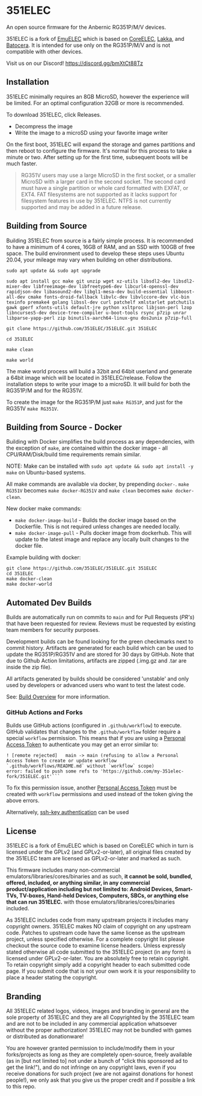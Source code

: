 # 351ELEC

An open source firmware for the Anbernic RG351P/M/V devices.

351ELEC is a fork of [EmuELEC](https://github.com/EmuELEC/EmuELEC) which is based on [CoreELEC](https://github.com/CoreELEC/CoreELEC), [Lakka](https://github.com/libretro/Lakka-LibreELEC), and [Batocera](https://github.com/batocera-linux/batocera.linux).  It is intended for use only on the RG351P/M/V and is not compatible with other devices.

Visit us on our Discord! https://discord.gg/bmXtCt88Tz


## Installation

351ELEC minimally requires an 8GB MicroSD, however the experience will be limited.  For an optimal configuration 32GB or more is recommended.

To download 351ELEC, click Releases.

* Decompress the image
* Write the image to a microSD using your favorite image writer

On the first boot, 351ELEC will expand the storage and games partitions and then reboot to configure the firmware.  It's normal for this process to take a minute or two.  After setting up for the first time, subsequent boots will be much faster.

> RG351V users may use a large MicroSD in the first socket, or a smaller MicroSD with a larger card in the second socket.  The second card must have a single partition or whole card formatted with EXFAT, or EXT4.  FAT filesystems are not supported as it lacks support for filesystem features in use by 351ELEC. NTFS is not currently supported and may be added in a future release.

## Building from Source
Building 351ELEC from source is a fairly simple process.  It is recommended to have a minimum of 4 cores, 16GB of RAM, and an SSD with 100GB of free space.  The build environment used to develop these steps uses Ubuntu 20.04, your mileage may vary when building on other distributions.

```
sudo apt update && sudo apt upgrade

sudo apt install gcc make git unzip wget xz-utils libsdl2-dev libsdl2-mixer-dev libfreeimage-dev libfreetype6-dev libcurl4-openssl-dev rapidjson-dev libasound2-dev libgl1-mesa-dev build-essential libboost-all-dev cmake fonts-droid-fallback libvlc-dev libvlccore-dev vlc-bin texinfo premake4 golang libssl-dev curl patchelf xmlstarlet patchutils gawk gperf xfonts-utils default-jre python xsltproc libjson-perl lzop libncurses5-dev device-tree-compiler u-boot-tools rsync p7zip unrar libparse-yapp-perl zip binutils-aarch64-linux-gnu dos2unix p7zip-full

git clone https://github.com/351ELEC/351ELEC.git 351ELEC  

cd 351ELEC

make clean

make world
```

The make world process will build a 32bit and 64bit userland and generate a 64bit image which will be located in 351ELEC/release.  Follow the installation steps to write your image to a microSD.
It will build for both the RG351P/M and for the RG351V.

To create the image for the RG351P/M just ``make RG351P``, and just for the RG351V ``make RG351V``.

## Building from Source - Docker
Building with Docker simplifies the build process as any dependencies, with the exception of `make`, are contained within the docker image - all CPU/RAM/Disk/build time requirements remain similar. 

NOTE: Make can be installed with `sudo apt update && sudo apt install -y make` on Ubuntu-based systems.

All make commands are available via docker, by prepending `docker-`. `make RG351V` becomes `make docker-RG351V` and `make clean` becomes `make docker-clean`.

New docker make commands: 
- `make docker-image-build` - Builds the docker image based on the Dockerfile.  This is not required unless changes are needed locally. 
- `make docker-image-pull` - Pulls docker image from dockerhub.  This will update to the latest image and replace any locally built changes to the docker file.

Example building with docker:
```
git clone https://github.com/351ELEC/351ELEC.git 351ELEC  
cd 351ELEC
make docker-clean
make docker-world
```

## Automated Dev Builds
Builds are automatically run on commits to `main` and for Pull Requests (*PR's*) that have been requested for review.  Reviews must be requested by existing team members for security purposes.

Development builds can be found looking for the green checkmarks next to commit history.  Artifacts are generated for each build which can be used to update the RG351P/RG351V and are stored for 30 days by GitHub.  Note that due to Github Action limitations, artifacts are zipped (.img.gz and .tar are inside the zip file).

All artifacts generated by builds should be considered 'unstable' and only used by developers or advanced users who want to test the latest code.

See: [Build Overview](.github/workflows/README.md) for more information.

### GitHub Actions and Forks
Builds use GitHub actions (configured in `.github/workflow`) to execute.  GitHub validates that changes to the `.github/workflow` folder require a special `workflow` permission.  This means that if you are using a [Personal Access Token](https://docs.github.com/en/github/authenticating-to-github/keeping-your-account-and-data-secure/creating-a-personal-access-token) to authenticate you may get an error similar to:

```
! [remote rejected]   main -> main (refusing to allow a Personal Access Token to create or update workflow `.github/workflows/README.md` without `workflow` scope)
error: failed to push some refs to 'https://github.com/my-351elec-fork/351ELEC.git'``` 
```

To fix this permission issue, another [Personal Access Token](https://docs.github.com/en/github/authenticating-to-github/keeping-your-account-and-data-secure/creating-a-personal-access-token) must be created with `workflow` permissions and used instead of the token giving the above errors.

Alternatively, [ssh-key authentication](https://docs.github.com/en/github/authenticating-to-github/connecting-to-github-with-ssh/adding-a-new-ssh-key-to-your-github-account) can be used

## License

351ELEC is a fork of EmuELEC which is based on CoreELEC which in turn is licensed under the GPLv2 (and GPLv2-or-later), all original files created by the 351ELEC team are licensed as GPLv2-or-later and marked as such.

This firmware includes many non-commercial emulators/libraries/cores/binaries and as such, **it cannot be sold, bundled, offered, included, or anything similar, in any commercial product/application including but not limited to: Android Devices, Smart-TVs, TV-boxes, Hand-held Devices, Computers, SBCs, or anything else that can run 351ELEC.** with those emulators/libraries/cores/binaries included.

As 351ELEC includes code from many upstream projects it includes many copyright owners. 351ELEC makes NO claim of copyright on any upstream code. Patches to upstream code have the same license as the upstream project, unless specified otherwise. For a complete copyright list please checkout the source code to examine license headers. Unless expressly stated otherwise all code submitted to the 351ELEC project (in any form) is licensed under GPLv2-or-later. You are absolutely free to retain copyright. To retain copyright simply add a copyright header to each submitted code page. If you submit code that is not your own work it is your responsibility to place a header stating the copyright.

## Branding

All 351ELEC related logos, videos, images and branding in general are the sole property of 351ELEC and they are all Copyrighted by the 351ELEC team and are not to be included in any commercial application whatsoever without the proper authorization!  351ELEC may not be bundled with games or distributed as donationware!

You are however granted permission to include/modify them in your forks/projects as long as they are completely open-source, freely available (as in [but not limited to] not under a bunch of "click this sponsored ad to get the link!"), and do not infringe on any copyright laws, even if you receive donations for such project (we are not against donations for honest people!), we only ask that you give us the proper credit and if possible a link to this repo.
